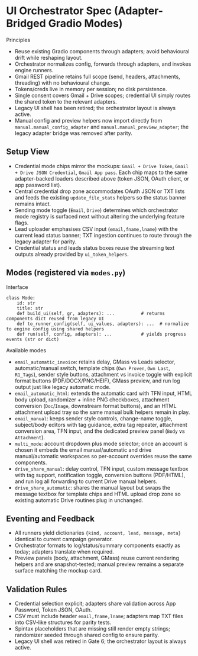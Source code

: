 # UI Orchestrator Spec (Adapter-Bridged Gradio Modes)

Principles
- Reuse existing Gradio components through adapters; avoid behavioural drift while reshaping layout.
- Orchestrator normalizes config, forwards through adapters, and invokes engine runners.
- Gmail REST pipeline retains full scope (send, headers, attachments, threading) with no behavioural change.
- Tokens/creds live in memory per session; no disk persistence.
- Single consent covers Gmail + Drive scopes; credential UI simply routes the shared token to the relevant adapters.
- Legacy UI shell has been retired; the orchestrator layout is always active.
- Manual config and preview helpers now import directly from `manual.manual_config_adapter` and `manual.manual_preview_adapter`; the legacy adapter bridge was removed after parity.

## Setup View

- Credential mode chips mirror the mockups: `Gmail + Drive Token`, `Gmail + Drive JSON Credential`, `Gmail App pass`. Each chip maps to the same adapter-backed loaders described above (token JSON, OAuth client, or app password list).
- Central credential drop zone accommodates OAuth JSON or TXT lists and feeds the existing `update_file_stats` helpers so the status banner remains intact.
- Sending mode toggle (`Email`, `Drive`) determines which orchestrator mode registry is surfaced next without altering the underlying feature flags.
- Lead uploader emphasises CSV input (`email,fname,lname`) with the current lead status banner; TXT ingestion continues to route through the legacy adapter for parity.
- Credential status and leads status boxes reuse the streaming text outputs already provided by `ui_token_helpers`.

## Modes (registered via `modes.py`)

Interface
```
class Mode:
    id: str
    title: str
    def build_ui(self, gr, adapters): ...          # returns components dict reused from legacy UI
    def to_runner_config(self, ui_values, adapters): ...  # normalize to engine config using shared helpers
    def run(self, config, adapters): ...           # yields progress events (str or dict)
```

Available modes
- `email_automatic_invoice`: retains delay, GMass vs Leads selector, automatic/manual switch, template chips (`Own Proven`, `Own Last`, `R1_Tags`), sender style buttons, attachment vs invoice toggle with explicit format buttons (PDF/DOCX/PNG/HEIF), GMass preview, and run log output just like legacy automatic mode.
- `email_automatic_html`: extends the automatic card with TFN input, HTML body upload, randomizer + inline PNG checkboxes, attachment conversion (`Doc`/`Image`, downstream format buttons), and an HTML attachment upload tray so the same manual bulk helpers remain in play.
- `email_manual`: keeps sender style controls, change-name toggle, subject/body editors with tag guidance, extra tag repeater, attachment conversion area, TFN input, and the dedicated preview panel (`Body` vs `Attachment`).
- `multi_mode`: account dropdown plus mode selector; once an account is chosen it embeds the email manual/automatic and drive manual/automatic workspaces so per-account overrides reuse the same components.
- `drive_share_manual`: delay control, TFN input, custom message textbox with tag support, notification toggle, conversion buttons (PDF/HTML), and run log all forwarding to current Drive manual helpers.
- `drive_share_automatic`: shares the manual layout but swaps the message textbox for template chips and HTML upload drop zone so existing automatic Drive routines plug in unchanged.

## Eventing and Feedback

- All runners yield dictionaries `{kind, account, lead, message, meta}` identical to current campaign generator.
- Orchestrator formats to log/status/summary components exactly as today; adapters translate when required.
- Preview panels (body, attachment, GMass) reuse current rendering helpers and are snapshot-tested; manual preview remains a separate surface matching the mockup card.

## Validation Rules

- Credential selection explicit; adapters share validation across App Password, Token JSON, OAuth.
- CSV must include header `email,fname,lname`; adapters map TXT files into CSV-like structures for parity tests.
- Spintax placeholders that are missing still render empty strings; randomizer seeded through shared config to ensure parity.
- Legacy UI shell was retired in Gate 6; the orchestrator layout is always active.

